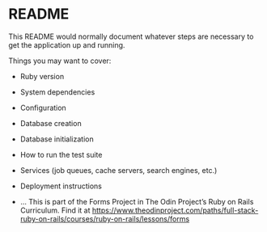 # README

This README would normally document whatever steps are necessary to get the
application up and running.

Things you may want to cover:

* Ruby version

* System dependencies

* Configuration

* Database creation

* Database initialization

* How to run the test suite

* Services (job queues, cache servers, search engines, etc.)

* Deployment instructions

* ...
This is part of the Forms Project in The Odin Project’s Ruby on Rails Curriculum. 
Find it at https://www.theodinproject.com/paths/full-stack-ruby-on-rails/courses/ruby-on-rails/lessons/forms